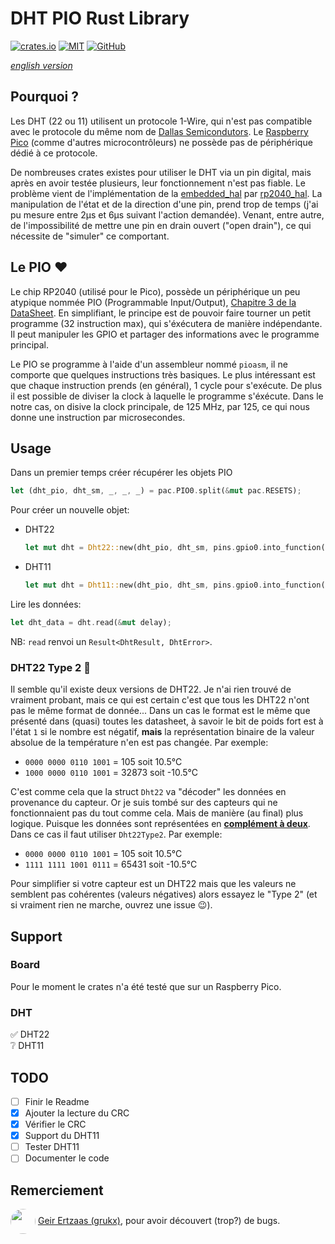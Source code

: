 # DHT PIO Rust Library

[![crates.io](https://img.shields.io/crates/v/dht-pio)](https://crates.io/crates/dht-pio) [![MIT](https://img.shields.io/github/license/jnthbdn/rs-dht-pio)](https://opensource.org/licenses/MIT) [![GitHub](https://img.shields.io/badge/github-%23121011.svg?style=for-the-badge&logo=github&logoColor=white)](https://github.com/jnthbdn/rs-dht-pio)


_[english version](readme.md)_


## Pourquoi ?
Les DHT (22 ou 11) utilisent un protocole 1-Wire, qui n'est pas compatible avec le protocole du même nom de [Dallas Semicondutors](https://en.wikipedia.org/wiki/1-Wire). Le [Raspberry Pico](https://www.raspberrypi.com/products/raspberry-pi-pico/) (comme d'autres microcontrôleurs) ne possède pas de périphérique dédié à ce protocole. 

De nombreuses crates existes pour utiliser le DHT via un pin digital, mais après en avoir testée plusieurs, leur fonctionnement n'est pas fiable. Le problème vient de l'implémentation de la [embedded_hal](https://crates.io/crates/embedded-hal) par [rp2040_hal](https://crates.io/crates/rp2040-hal). La manipulation de l'état et de la direction d'une pin, prend trop de temps (j'ai pu mesure entre 2µs et 6µs suivant l'action demandée). Venant, entre autre, de l'impossibilité de mettre une pin en drain ouvert ("open drain"), ce qui nécessite de "simuler" ce comportant.

## Le PIO ❤️
Le chip RP2040 (utilisé pour le Pico), possède un périphérique un peu atypique nommée PIO (Programmable Input/Output), [Chapitre 3 de la DataSheet](https://datasheets.raspberrypi.com/rp2040/rp2040-datasheet.pdf). En simplifiant, le principe est de pouvoir faire tourner un petit programme (32 instruction max), qui s'éxécutera de manière indépendante. Il peut manipuler les GPIO et partager des informations avec le programme principal.

Le PIO se programme à l'aide d'un assembleur nommé `pioasm`, il ne comporte que quelques instructions très basiques. Le plus intéressant est que chaque instruction prends (en général), 1 cycle pour s'exécute. De plus il est possible de diviser la clock à laquelle le programme s'éxécute. Dans le notre cas, on disive la clock principale, de 125 MHz, par 125, ce qui nous donne une instruction par microsecondes.

## Usage
Dans un premier temps créer récupérer les objets PIO
```rust
let (dht_pio, dht_sm, _, _, _) = pac.PIO0.split(&mut pac.RESETS);
```
Pour créer un nouvelle objet:
- DHT22  
  ```rust
  let mut dht = Dht22::new(dht_pio, dht_sm, pins.gpio0.into_function());
  ```
- DHT11
  ```rust
  let mut dht = Dht11::new(dht_pio, dht_sm, pins.gpio0.into_function());
  ```

Lire les données:
```rust
let dht_data = dht.read(&mut delay);
```

NB: `read` renvoi un `Result<DhtResult, DhtError>`.

### DHT22 Type 2 🧐
Il semble qu'il existe deux versions de DHT22. Je n'ai rien trouvé de vraiment probant, mais ce qui est certain c'est que tous les DHT22 n'ont pas le même format de donnée... Dans un cas le format est le même que présenté dans (quasi) toutes les datasheet, à savoir le bit de poids fort est à l'état `1` si le nombre est négatif, **mais** la représentation binaire de la valeur absolue de la température n'en est pas changée. Par exemple:
  - `0000 0000 0110 1001` = 105 soit 10.5°C
  - `1000 0000 0110 1001` = 32873 soit -10.5°C

C'est comme cela que la struct `Dht22` va "décoder" les données en provenance du capteur.
Or je suis tombé sur des capteurs qui ne fonctionnaient pas du tout comme cela. Mais de manière (au final) plus logique. Puisque les données sont représentées en [**complément à deux**](https://fr.wikipedia.org/wiki/Compl%C3%A9ment_%C3%A0_deux). Dans ce cas il faut utiliser `Dht22Type2`. Par exemple:
  - `0000 0000 0110 1001` = 105 soit 10.5°C
  - `1111 1111 1001 0111` = 65431 soit -10.5°C

Pour simplifier si votre capteur est un DHT22 mais que les valeurs ne semblent pas cohérentes (valeurs négatives) alors essayez le "Type 2" (et si vraiment rien ne marche, ouvrez une issue 😉).

## Support
### Board
Pour le moment le crates n'a été testé que sur un Raspberry Pico.

### DHT
✅ DHT22  
❔ DHT11

## TODO
- [ ] Finir le Readme
- [x] Ajouter la lecture du CRC
- [x] Vérifier le CRC
- [x] Support du DHT11
- [ ] Tester DHT11
- [ ] Documenter le code

## Remerciement
 <img src="https://avatars.githubusercontent.com/u/10778792?v=4" style="width: 40px; border-radius: 50%; vertical-align: middle;" /> [Geir Ertzaas (grukx)](https://github.com/grukx), pour avoir découvert (trop?) de bugs.